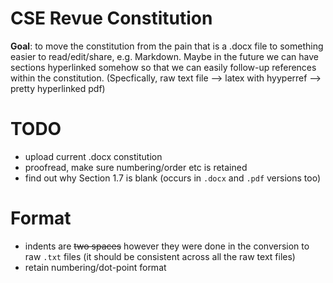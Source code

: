 # CSE Revue Constitution

**Goal**: to move the constitution from the pain that is a .docx file to something easier to read/edit/share, e.g. Markdown.
Maybe in the future we can have sections hyperlinked somehow so that we can easily follow-up references within the
constitution. (Specfically, raw text file --> latex with hyyperref --> pretty hyperlinked pdf)

# TODO
- upload current .docx constitution
- proofread, make sure numbering/order etc is retained
- find out why Section 1.7 is blank (occurs in `.docx` and `.pdf` versions too)

# Format
- indents are ~~two spaces~~ however they were done in the conversion to raw `.txt` files (it should be consistent across all the raw text files)
- retain numbering/dot-point format
